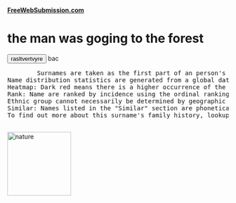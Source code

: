 <head>
<style>

#p2{background-color: red;
    color: rgb(000, 255, 11);
    background-image: url();
    background-repeat: no-repeat;
}
pre.error{
    color:blanchedalmond;
}
</style>
<link rel="stylesheet" href="">
<meta name="google-site-verification" content="QPMsUk9CrL-BFlVA7e4qY0u5tReCubnWPxOwf3Yestw" />
</head>
<body>
    <a href="https://www.freewebsubmission.com"><b>FreeWebSubmission.com</b></a>
    <h1  > the man was goging to the forest </h1>
    <button onclick="function()">rasltvertvyre</button>
    <script>
        document.
    </script>
     bac
    <pre class="ereror">
        Surnames are taken as the first part of an person's inherited family name, caste, clan name or in some cases patronymic
Name distribution statistics are generated from a global database of over 4 billion people - more information
Heatmap: Dark red means there is a higher occurrence of the name, transitioning to light yellow signifies a progressively lower occurrence. Clicking on selected countries will show mapping at a regional level
Rank: Name are ranked by incidence using the ordinal ranking method; the name that occurs the most is assigned a rank of 1; name that occur less frequently receive an incremented rank; if two or more name occur the same number of times they are assigned the same rank and successive rank is incremented by the total preceeding names
Ethnic group cannot necessarily be determined by geographic occurrence
Similar: Names listed in the "Similar" section are phonetically similar and may not have any relation to Namture
To find out more about this surname's family history, lookup records on Family​Search, My​Heritage, FindMyPast and Ancestry. Further information may be obtained by DNA analysis
    </pre>
    <image src="https://c8.alamy.com/comp/F7R7AK/beautiful-tree-in-infrared-view-nonreal-colors-F7R7AK.jpg" alt="nature" size="18" width="145"> 

</body>
</html>
